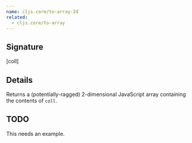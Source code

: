 ```yaml
---
name: cljs.core/to-array-2d
related:
  - cljs.core/to-array
---
```


## Signature
[coll]


## Details

Returns a (potentially-ragged) 2-dimensional JavaScript array containing the
contents of `coll`.


## TODO

This needs an example.